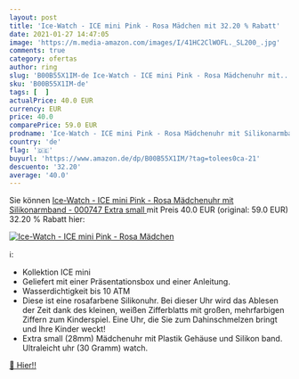 ```yaml
---
layout: post
title: 'Ice-Watch - ICE mini Pink - Rosa Mädchen mit 32.20 % Rabatt'
date: 2021-01-27 14:47:05
image: 'https://m.media-amazon.com/images/I/41HC2ClWOFL._SL200_.jpg'
comments: true
category: ofertas
author: ring
slug: 'B00B55X1IM-de Ice-Watch - ICE mini Pink - Rosa Mädchenuhr mit...'
sku: 'B00B55X1IM-de'
tags: [  ]
actualPrice: 40.0 EUR
currency: EUR
price: 40.0
comparePrice: 59.0 EUR
prodname: 'Ice-Watch - ICE mini Pink - Rosa Mädchenuhr mit Silikonarmband - 000747  Extra small '
country: 'de'
flag: '🇩🇪'
buyurl: 'https://www.amazon.de/dp/B00B55X1IM/?tag=tolees0ca-21'
descuento: '32.20'
average: '40.0'
---
```


Sie können [Ice-Watch - ICE mini Pink - Rosa Mädchenuhr mit Silikonarmband - 000747  Extra small ](https://www.amazon.de/dp/B00B55X1IM/?tag=tolees0ca-21) mit Preis 40.0 EUR (original: 59.0 EUR) 32.20 % Rabatt hier:

[![Ice-Watch - ICE mini Pink - Rosa Mädchen](https://m.media-amazon.com/images/I/41HC2ClWOFL._SL200_.jpg)](https://www.amazon.de/dp/B00B55X1IM/?tag=tolees0ca-21)

ℹ️:

- Kollektion ICE mini
- Geliefert mit einer Präsentationsbox und einer Anleitung.
- Wasserdichtigkeit bis 10 ATM
- Diese ist eine rosafarbene Silikonuhr. Bei dieser Uhr wird das Ablesen der Zeit dank des kleinen, weißen Zifferblatts mit großen, mehrfarbigen Ziffern zum Kinderspiel. Eine Uhr, die Sie zum Dahinschmelzen bringt und Ihre Kinder weckt!
- Extra small (28mm) Mädchenuhr mit Plastik Gehäuse und Silikon band. Ultraleicht uhr (30 Gramm) watch.

[🛒 Hier!!](https://www.amazon.de/dp/B00B55X1IM/?tag=tolees0ca-21)
